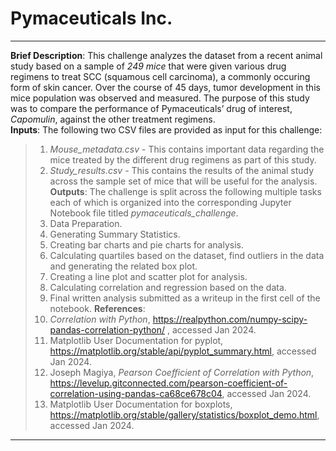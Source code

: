 # Pymaceuticals Inc.
---
**Brief Description**: This challenge analyzes the dataset from a recent animal study based on a sample of *249 mice* that were given various drug regimens to treat SCC (squamous cell carcinoma), a commonly occuring form of skin cancer. Over the course of 45 days, tumor development in this mice population was observed and measured. The purpose of this study was to compare the performance of Pymaceuticals’ drug of interest, *Capomulin*, against the other treatment regimens.<br>
**Inputs**: The following two CSV files are provided as input for this challenge:<br>
> 1. *Mouse_metadata.csv* - This contains important data regarding the mice treated by the different drug regimens as part of this study.<br>
> 2. *Study_results.csv* - This contains the results of the animal study across the sample set of mice that will be useful for the analysis.<br>
**Outputs**: The challenge is split across the following multiple tasks each of which is organized into the corresponding Jupyter Notebook file titled *pymaceuticals_challenge*.
> 1. Data Preparation.
> 2. Generating Summary Statistics.
> 3. Creating bar charts and pie charts for analysis.
> 4. Calculating quartiles based on the dataset, find outliers in the data and generating the related box plot.
> 5. Creating a line plot and scatter plot for analysis.
> 6. Calculating correlation and regression based on the data.
> 7. Final written analysis submitted as a writeup in the first cell of the notebook.
**References**:
> 1. *Correlation with Python*, https://realpython.com/numpy-scipy-pandas-correlation-python/ , accessed Jan 2024.
> 2. Matplotlib User Documentation for pyplot, https://matplotlib.org/stable/api/pyplot_summary.html, accessed Jan 2024.
> 3. Joseph Magiya, *Pearson Coefficient of Correlation with Python*, https://levelup.gitconnected.com/pearson-coefficient-of-correlation-using-pandas-ca68ce678c04, accessed Jan 2024.
> 4. Matplotlib User Documentation for boxplots, https://matplotlib.org/stable/gallery/statistics/boxplot_demo.html, accessed Jan 2024.
---
